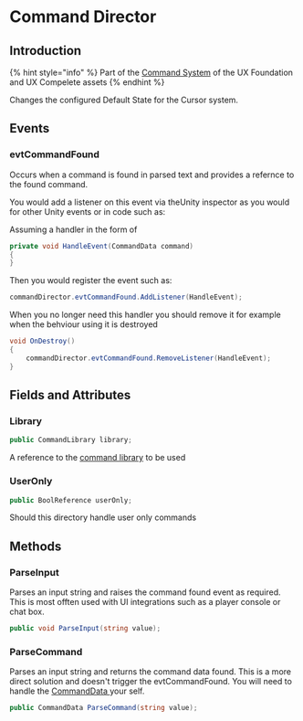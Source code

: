 # Command Director

## Introduction

{% hint style="info" %}
Part of the [Command System](../learning/core-concepts/command-system.md) of the UX Foundation and UX Compelete assets
{% endhint %}

Changes the configured Default State for the Cursor system.

## Events

### evtCommandFound

Occurs when a command is found in parsed text and provides a refernce to the found command.

You would add a listener on this event via theUnity inspector as you would for other Unity events or in code such as:

Assuming a handler in the form of

```csharp
private void HandleEvent(CommandData command)
{
}
```

Then you would register the event such as:

```csharp
commandDirector.evtCommandFound.AddListener(HandleEvent);
```

When you no longer need this handler you should remove it for example when the behviour using it is destroyed

```csharp
void OnDestroy()
{
    commandDirector.evtCommandFound.RemoveListener(HandleEvent);
}
```

## Fields and Attributes

### Library

```csharp
public CommandLibrary library;
```

A reference to the [command library](../objects/command-library.md) to be used

### UserOnly

```csharp
public BoolReference userOnly;
```

Should this directory handle user only commands

## Methods

### ParseInput

Parses an input string and raises the command found event as required. This is most offten used with UI integrations such as a player console or chat box.

```csharp
public void ParseInput(string value);
```

### ParseCommand

Parses an input string and returns the command data found. This is a more direct solution and doesn't trigger the evtCommandFound. You will need to handle the [CommandData ](../objects/command-data.md)your self.

```csharp
public CommandData ParseCommand(string value);
```
